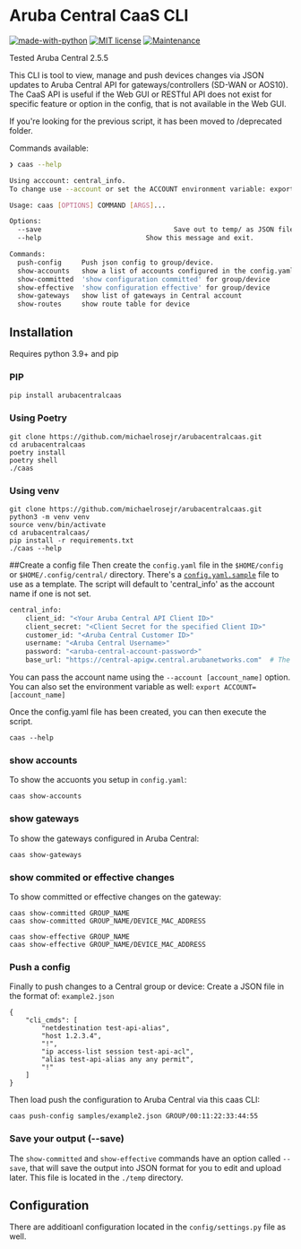 # Aruba Central CaaS CLI

[![made-with-python](https://img.shields.io/badge/Made%20with-Python-1f425f.svg)](https://www.python.org/) [![MIT license](https://img.shields.io/badge/License-MIT-blue.svg)](https://lbesson.mit-license.org/) [![Maintenance](https://img.shields.io/badge/Maintained%3F-yes-green.svg)](https://GitHub.com/Naereen/StrapDown.js/graphs/commit-activity)

Tested Aruba Central 2.5.5

This CLI is tool to view, manage and push devices changes via JSON updates to Aruba Central API for gateways/controllers (SD-WAN or AOS10). The CaaS API is useful if the Web GUI or RESTful API does not exist for specific feature or option in the config, that is not available in the Web GUI.

If you're looking for the previous script, it has been moved to /deprecated folder.

Commands available:

```bash
❯ caas --help

Using acccount: central_info. 
To change use --account or set the ACCOUNT environment variable: export ACCOUNT='myprofile'.

Usage: caas [OPTIONS] COMMAND [ARGS]...

Options:
  --save								 Save out to temp/ as JSON file
  --help                          Show this message and exit.

Commands:
  push-config     Push json config to group/device.
  show-accounts   show a list of accounts configured in the config.yaml file
  show-committed  'show configuration committed' for group/device
  show-effective  'show configuration effective' for group/device
  show-gateways   show list of gateways in Central account
  show-routes     show route table for device

```
## Installation

Requires python 3.9+ and pip

### PIP
```
pip install arubacentralcaas
```


### Using Poetry
```
git clone https://github.com/michaelrosejr/arubacentralcaas.git
cd arubacentralcaas
poetry install
poetry shell
./caas
```

### Using venv
```
git clone https://github.com/michaelrosejr/arubacentralcaas.git
python3 -m venv venv
source venv/bin/activate
cd arubacentralcaas/
pip install -r requirements.txt
./caas --help

```

##Create a config file
Then create the `config.yaml` file in the `$HOME/config` or `$HOME/.config/central/` directory. There's a [`config.yaml.sample`](https://github.com/michaelrosejr/arubacentralcaas/blob/master/arubacentralcaas/config/config.yaml.sample) file to use as a template. The script will default to 'central_info' as the account name if one is not set.

```bash
central_info:
    client_id: "<Your Aruba Central API Client ID>"
    client_secret: "<Client Secret for the specified Client ID>"
    customer_id: "<Aruba Central Customer ID>"
    username: "<Aruba Central Username>"
    password: "<aruba-central-account-password>"
    base_url: "https://central-apigw.central.arubanetworks.com"  # The base of the Aruba Central API GW *for the Cluster you belong to* Starts with https://, ends with arubanetworks.com
```



You can pass the account name using the `--account [account_name]` option. You can also set the environment variable as well: `export ACCOUNT=[account_name]`

Once the config.yaml file has been created, you can then execute the script.

```
caas --help
```

### show accounts
To show the accuonts you setup in `config.yaml`:

```
caas show-accounts
``` 

### show gateways
To show the gateways configured in Aruba Central:

```
caas show-gateways
```

### show commited or effective changes
To show committed or effective changes on the gateway:

```
caas show-committed GROUP_NAME
caas show-committed GROUP_NAME/DEVICE_MAC_ADDRESS

caas show-effective GROUP_NAME
caas show-effective GROUP_NAME/DEVICE_MAC_ADDRESS
```

### Push a config
Finally to push changes to a Central group or device:
Create a JSON file in the format of:
`example2.json`

```
{
    "cli_cmds": [
        "netdestination test-api-alias",
        "host 1.2.3.4",
        "!",
        "ip access-list session test-api-acl",
        "alias test-api-alias any any permit",
        "!"
    ]
}
```

Then load push the configuration to Aruba Central via this caas CLI:

```
caas push-config samples/example2.json GROUP/00:11:22:33:44:55
```

### Save your output (--save)
The `show-committed` and `show-effective` commands have an option called `--save`, that will save the output into JSON format for you to edit and upload later. This file is located in the `./temp` directory.

## Configuration
There are additioanl configuration located in the `config/settings.py` file as well.

